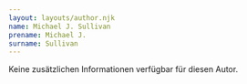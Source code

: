 ```yaml
---
layout: layouts/author.njk
name: Michael J. Sullivan
prename: Michael J.
surname: Sullivan
---
```

Keine zusätzlichen Informationen verfügbar für diesen Autor.
